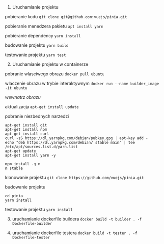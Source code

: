1. Uruchamianie projektu

pobieranie kodu
`git clone git@github.com:vuejs/pinia.git`

pobieranie menedzera pakietu
`apt install yarn`

pobieranie dependency
`yarn install`

budowanie projektu
`yarn build`

testowanie projektu
`yarn test`

2. Uruchamianie projektu w containerze

pobranie wlasciwego obrazu
`docker pull ubuntu`

wlaczenie obrazu w trybie interaktywnym
`docker run --name builder_image -it ubuntu`

_wewnatrz obrazu_

aktualizacja
`apt-get install update`

pobranie niezbednych narzedzi
```
apt-get install git
apt-get install npm
apt-get install curl
curl -sS https://dl.yarnpkg.com/debian/pubkey.gpg | apt-key add -
echo "deb https://dl.yarnpkg.com/debian/ stable main" | tee /etc/apt/sources.list.d/yarn.list
apt-get update
apt-get install yarn -y

npm install -g n
n stable
```

klonowanie projektu
`git clone https://github.com/vuejs/pinia.git`

budowanie projektu
```
cd pinia
yarn install
```
testowanie projektu
`yarn install`

3. uruchamianie dockerfile buildera
`docker build -t builder . -f Dockerfile-builder`

4. uruchamianie dockerfile testera
`docker build -t tester . -f Dockerfile-tester`
